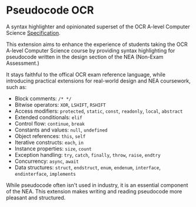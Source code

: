 # Pseudocode OCR

A syntax highlighter and opinionated superset of the OCR A-level Computer Science [Specification](https://www.ocr.org.uk/images/170844-specification-accredited-a-level-gce-computer-science-h446.pdf#page=37).

This extension aims to enhance the experience of students taking the OCR A-level Computer Science course by providing syntax highlighting for pseudocode written in the design section of the NEA (Non-Exam Assessment.)

It stays faithful to the offical OCR exam reference language, while introducing practical extensions for real-world design and NEA coursework, such as:

-   Block comments: `/* */`
-   Bitwise operators: `XOR`, `LSHIFT`, `RSHIFT`
-   Access modifiers: `protected`, `static`, `const`, `readonly`, `local`, `abstract`
-   Extended conditionals: `elif`
-   Control flow: `continue`, `break`
-   Constants and values: `null`, `undefined`
-   Object references: `this`, `self`
-   Iterative constructs: `each`, `in`
-   Instance properties: `size`, `count`
-   Exception handling: `try`, `catch`, `finally`, `throw`, `raise`, `endtry`
-   Concurrency: `async`, `await`
-   Data structures: `struct`, `endstruct`, `enum`, `endenum`, `interface`, `endinterface`, `implements`

While pseudocode often isn't used in industry, it is an essential component of the NEA. This extension makes writing and reading pseudocode more pleasant and structured.
